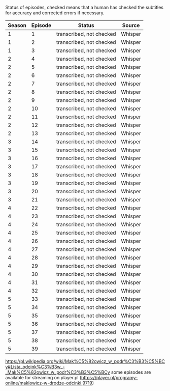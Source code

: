 Status of episodes, checked means that a human has checked the subtitles for accuracy and corrected errors if necessary.  

|Season|Episode|Status|Source|
|---|---|---|---|
|1|1|transcribed, not checked|Whisper|
|1|2|transcribed, not checked|Whisper|
|1|3|transcribed, not checked|Whisper|
|2|4|transcribed, not checked|Whisper|
|2|5|transcribed, not checked|Whisper|
|2|6|transcribed, not checked|Whisper|
|2|7|transcribed, not checked|Whisper|
|2|8|transcribed, not checked|Whisper|
|2|9|transcribed, not checked|Whisper|
|2|10|transcribed, not checked|Whisper|
|2|11|transcribed, not checked|Whisper|
|2|12|transcribed, not checked|Whisper|
|2|13|transcribed, not checked|Whisper|
|3|14|transcribed, not checked|Whisper|
|3|15|transcribed, not checked|Whisper|
|3|16|transcribed, not checked|Whisper|
|3|17|transcribed, not checked|Whisper|
|3|18|transcribed, not checked|Whisper|
|3|19|transcribed, not checked|Whisper|
|3|20|transcribed, not checked|Whisper|
|3|21|transcribed, not checked|Whisper|
|4|22|transcribed, not checked|Whisper|
|4|23|transcribed, not checked|Whisper|
|4|24|transcribed, not checked|Whisper|
|4|25|transcribed, not checked|Whisper|
|4|26|transcribed, not checked|Whisper|
|4|27|transcribed, not checked|Whisper|
|4|28|transcribed, not checked|Whisper|
|4|29|transcribed, not checked|Whisper|
|4|30|transcribed, not checked|Whisper|
|4|31|transcribed, not checked|Whisper|
|4|32|transcribed, not checked|Whisper|
|5|33|transcribed, not checked|Whisper|
|5|34|transcribed, not checked|Whisper|
|5|35|transcribed, not checked|Whisper|
|5|36|transcribed, not checked|Whisper|
|5|37|transcribed, not checked|Whisper|
|5|38|transcribed, not checked|Whisper|
|5|39|transcribed, not checked|Whisper|

https://pl.wikipedia.org/wiki/Mak%C5%82owicz_w_podr%C3%B3%C5%BCy#Lista_odcink%C3%B3w_-_Mak%C5%82owicz_w_podr%C3%B3%C5%BCy
some episodes are available for streaming on player.pl (https://player.pl/programy-online/maklowicz-w-drodze-odcinki,9719)
